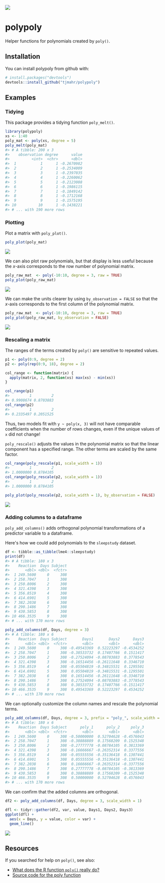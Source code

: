
<!-- README.md is generated from README.Rmd. Please edit that file -->
![](fig/README-logo-1.png)

polypoly
========

Helper functions for polynomials created by `poly()`.

Installation
------------

You can install polypoly from github with:

``` r
# install.packages("devtools")
devtools::install_github("tjmahr/polypoly")
```

Examples
--------

### Tidying

This package provides a tidying function `poly_melt()`.

``` r
library(polypoly)
xs <- 1:40
poly_mat <- poly(xs, degree = 5)
poly_melt(poly_mat)
#> # A tibble: 200 x 3
#>    observation degree      value
#>          <int>  <chr>      <dbl>
#>  1           1      1 -0.2670982
#>  2           2      1 -0.2534009
#>  3           3      1 -0.2397035
#>  4           4      1 -0.2260062
#>  5           5      1 -0.2123088
#>  6           6      1 -0.1986115
#>  7           7      1 -0.1849142
#>  8           8      1 -0.1712168
#>  9           9      1 -0.1575195
#> 10          10      1 -0.1438221
#> # ... with 190 more rows
```

### Plotting

Plot a matrix with `poly_plot()`.

``` r
poly_plot(poly_mat)
```

![](fig/README-example-1.png)

We can also plot raw polynomials, but that display is less useful because the *x*-axis corresponds to the row number of polynomial matrix.

``` r
poly_raw_mat  <- poly(-10:10, degree = 3, raw = TRUE)
poly_plot(poly_raw_mat)
```

![](fig/README-raw-example-1.png)

We can make the units clearer by using `by_observation = FALSE` so that the *x*-axis corresponds to the first column of the polynomial matrix.

``` r
poly_raw_mat  <- poly(-10:10, degree = 3, raw = TRUE)
poly_plot(poly_raw_mat, by_observation = FALSE)
```

![](fig/README-raw-by-degree1-1.png)

### Rescaling a matrix

The ranges of the terms created by `poly()` are sensitive to repeated values.

``` r
p1 <- poly(0:9, degree = 2)
p2 <- poly(rep(0:9, 18), degree = 2)

col_range <- function(matrix) {
  apply(matrix, 2, function(xs) max(xs) - min(xs))  
}

col_range(p1)
#>         1         2 
#> 0.9908674 0.8703883
col_range(p2)
#>         1         2 
#> 0.2335497 0.2051525
```

Thus, two models fit with `y ~ poly(x, 3)` will not have comparable coefficients when the number of rows changes, even if the unique values of `x` did not change!

`poly_rescale()` adjusts the values in the polynomial matrix so that the linear component has a specified range. The other terms are scaled by the same factor.

``` r
col_range(poly_rescale(p1, scale_width = 1))
#>         1         2 
#> 1.0000000 0.8784105
col_range(poly_rescale(p2, scale_width = 1))
#>         1         2 
#> 1.0000000 0.8784105

poly_plot(poly_rescale(p2, scale_width = 1), by_observation = FALSE)
```

![](fig/README-rescaled-1.png)

### Adding columns to a dataframe

`poly_add_columns()` adds orthogonal polynomial transformations of a predictor variable to a dataframe.

Here's how we could add polynomials to the `sleepstudy` dataset.

``` r
df <- tibble::as_tibble(lme4::sleepstudy)
print(df)
#> # A tibble: 180 x 3
#>    Reaction  Days Subject
#>       <dbl> <dbl>  <fctr>
#>  1 249.5600     0     308
#>  2 258.7047     1     308
#>  3 250.8006     2     308
#>  4 321.4398     3     308
#>  5 356.8519     4     308
#>  6 414.6901     5     308
#>  7 382.2038     6     308
#>  8 290.1486     7     308
#>  9 430.5853     8     308
#> 10 466.3535     9     308
#> # ... with 170 more rows

poly_add_columns(df, Days, degree = 3)
#> # A tibble: 180 x 6
#>    Reaction  Days Subject       Days1       Days2      Days3
#>       <dbl> <dbl>  <fctr>       <dbl>       <dbl>      <dbl>
#>  1 249.5600     0     308 -0.49543369  0.52223297 -0.4534252
#>  2 258.7047     1     308 -0.38533732  0.17407766  0.1511417
#>  3 250.8006     2     308 -0.27524094 -0.08703883  0.3778543
#>  4 321.4398     3     308 -0.16514456 -0.26111648  0.3346710
#>  5 356.8519     4     308 -0.05504819 -0.34815531  0.1295501
#>  6 414.6901     5     308  0.05504819 -0.34815531 -0.1295501
#>  7 382.2038     6     308  0.16514456 -0.26111648 -0.3346710
#>  8 290.1486     7     308  0.27524094 -0.08703883 -0.3778543
#>  9 430.5853     8     308  0.38533732  0.17407766 -0.1511417
#> 10 466.3535     9     308  0.49543369  0.52223297  0.4534252
#> # ... with 170 more rows
```

We can optionally customize the column names and rescale the polynomial terms.

``` r
poly_add_columns(df, Days, degree = 3, prefix = "poly_", scale_width = 1)
#> # A tibble: 180 x 6
#>    Reaction  Days Subject      poly_1      poly_2     poly_3
#>       <dbl> <dbl>  <fctr>       <dbl>       <dbl>      <dbl>
#>  1 249.5600     0     308 -0.50000000  0.52704628 -0.4576043
#>  2 258.7047     1     308 -0.38888889  0.17568209  0.1525348
#>  3 250.8006     2     308 -0.27777778 -0.08784105  0.3813369
#>  4 321.4398     3     308 -0.16666667 -0.26352314  0.3377556
#>  5 356.8519     4     308 -0.05555556 -0.35136418  0.1307441
#>  6 414.6901     5     308  0.05555556 -0.35136418 -0.1307441
#>  7 382.2038     6     308  0.16666667 -0.26352314 -0.3377556
#>  8 290.1486     7     308  0.27777778 -0.08784105 -0.3813369
#>  9 430.5853     8     308  0.38888889  0.17568209 -0.1525348
#> 10 466.3535     9     308  0.50000000  0.52704628  0.4576043
#> # ... with 170 more rows
```

We can confirm that the added columns are orthogonal.

``` r
df2 <- poly_add_columns(df, Days, degree = 3, scale_width = 1)

dfl <- tidyr::gather(df2, var, value, Days1, Days2, Days3)
ggplot(dfl) + 
  aes(x = Days, y = value, color = var) + 
  geom_line()
```

![](fig/README-sleepstudy-1.png)

Resources
---------

If you searched for help on `poly()`, see also:

-   [What does the R function `poly()` really do?](https://stackoverflow.com/questions/19484053/what-does-the-r-function-poly-really-do)
-   [Source code for the poly function](https://github.com/wch/r-source/blob/af7f52f70101960861e5d995d3a4bec010bc89e6/src/library/stats/R/contr.poly.R#L85)
